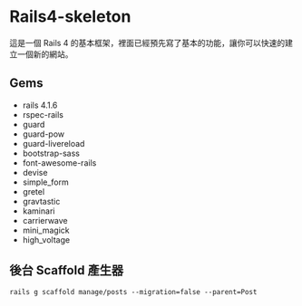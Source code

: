 Rails4-skeleton
=========

這是一個 Rails 4 的基本框架，裡面已經預先寫了基本的功能，讓你可以快速的建立一個新的網站。

Gems
-----------

- rails 4.1.6
- rspec-rails
- guard
- guard-pow
- guard-livereload
- bootstrap-sass
- font-awesome-rails
- devise
- simple_form
- gretel
- gravtastic
- kaminari
- carrierwave
- mini_magick
- high_voltage

後台 Scaffold 產生器
----------

```
rails g scaffold manage/posts --migration=false --parent=Post
```
